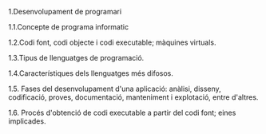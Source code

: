 1.Desenvolupament de programari

  1.1.Concepte de programa informatic
    
  1.2.Codi font, codi objecte i codi executable; màquines virtuals.
    
  1.3.Tipus de llenguatges de programació.
    
   1.4.Característiques dels llenguatges més difosos.
    
  1.5. Fases del desenvolupament d'una aplicació: anàlisi, disseny, codificació, proves, documentació, manteniment i explotació, entre d'altres.
    
  1.6. Procés d'obtenció de codi executable a partir del codi font; eines implicades.
  


  
